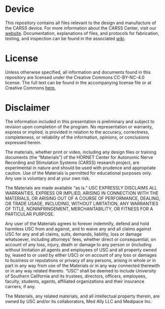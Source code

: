 # Device
This repository contains all files relevant to the design and manufacture of the CARSS device. For more information about the CARSS Center, visit our [website](https://sites.usc.edu/carss/). Documentation, explanations of files, and protocols for fabrication, testing, and inspection can be found in the associated [wiki](https://github.com/CARSSCenter/Admin/wiki).

# License
Unless otherwise specified, all information and documents found in this repository are licensed under the Creative Commons CC-BY-NC-4.0 license. The full text can be found in the accompanying license file or at Creative Commons [here.](https://creativecommons.org/licenses/by-nc/4.0/)

# Disclaimer
The information included in this presentation is preliminary and subject to revision upon completion of the program.  No representation or warranty, express or implied, is provided in relation to the accuracy, correctness, completeness, or reliability of the information, opinions, or conclusions expressed herein. 

The materials, whether print or video, including any design files or training documents (the “Materials”) of the HORNET Center for Autonomic Nerve Recording and Stimulation Systems (CARSS) research project, are experimental in nature and should be used with prudence and appropriate caution.  Use of the Materials is permitted for educational purposes only.  Any use is voluntary and at your own risk.  

The Materials are made available “as is.”  USC EXPRESSLY DISCLAIMS ALL WARRANTIES, EXPRESS OR IMPLIED, ARISING IN CONNECTION WITH THE MATERIALS, OR ARISING OUT OF A COURSE OF PERFORMANCE, DEALING, OR TRADE USAGE, INCLUDING, WITHOUT LIMITATION, ANY WARRANTIES OF TITLE, NONINFRINGEMENT, MERCHANTABILITY, OR FITNESS FOR A PARTICULAR PURPOSE.  

Any user of the Materials agrees to forever indemnify, defend and hold harmless USC from and against, and to waive any and all claims against USC for any and all claims, suits, demands, liability, loss or damage whatsoever, including attorneys' fees, whether direct or consequential, on account of any loss, injury, death or damage to any person or (including without limitation all agents and employees of USC and all property owned by, leased to or used by either USC) or on account of any loss or damages to business or reputations or privacy of any persons, arising in whole or in part in any way from use of the Materials or in any way connected therewith or in any way related thereto. “USC” shall be deemed to include University of Southern California and its trustees, directors, officers, employees, faculty, students, agents, affiliated organizations and their insurance carriers, if any.

The Materials, any related materials, and all intellectual property therein, are owned by USC and/or its collaborators, Med Ally LLC and Medipace Inc.
